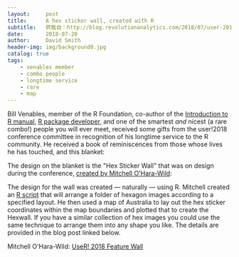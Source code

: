 ```yaml
---
layout:     post
title:      A hex sticker wall, created with R
subtitle:   转载自：http://blog.revolutionanalytics.com/2018/07/user-2017-hexwall.html
date:       2018-07-20
author:     David Smith
header-img: img/background0.jpg
catalog: true
tags:
    - venables member
    - combo people
    - longtime service
    - rare
    - map
---
```


Bill Venables, member of the R Foundation, co-author of the [Introduction to R manual](https://cran.r-project.org/doc/manuals/r-release/R-intro.pdf), [R package developer](https://www.rdocumentation.org/collaborators/name/Bill%20Venables), and one of the smartest *and* nicest (a rare combo!) people you will ever meet, received some gifts from the user!2018 conference committee in recognition of his longtime service to the R community. He received a book of reminiscences from those whose lives he has touched, and this blanket:

The design on the blanket is the "Hex Sticker Wall" that was on design during the conference, [created by Mitchell O'Hara-Wild](https://blog.mitchelloharawild.com/blog/user-2018-feature-wall):

The design for the wall was created — naturally — using R. Mitchell created an [R script](https://github.com/mitchelloharawild/hexwall) that will arrange a folder of hexagon images according to a specified layout. He then used a map of Australia to lay out the hex sticker coordinates within the map boundaries and plotted that to create the Hexwall. If you have a similar collection of hex images you could use the same technique to arrange them into any shape you like. The details are provided in the blog post linked below.

Mitchell O'Hara-Wild: [UseR! 2018 Feature Wall](https://blog.mitchelloharawild.com/blog/user-2018-feature-wall)
